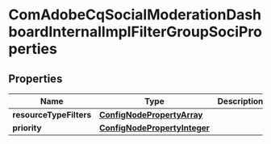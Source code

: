 

# ComAdobeCqSocialModerationDashboardInternalImplFilterGroupSociProperties

## Properties

Name | Type | Description | Notes
------------ | ------------- | ------------- | -------------
**resourceTypeFilters** | [**ConfigNodePropertyArray**](ConfigNodePropertyArray.md) |  |  [optional]
**priority** | [**ConfigNodePropertyInteger**](ConfigNodePropertyInteger.md) |  |  [optional]




